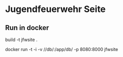 # Jugendfeuerwehr Seite

## Run in docker

build -t jfwsite .

docker run -t -i -v /<path to sqlite>/db/:/app/db/ -p 8080:8000 jfwsite